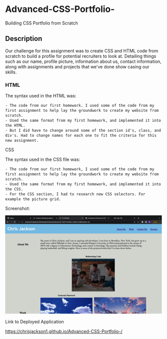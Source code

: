 # Advanced-CSS-Portfolio-
Building CSS Portfolio from Scratch



## Description

Our challenge for this assignment was to create CSS and HTML code from scratch to build a profile for potential recruiters to look at. Detailing things such as our name, profile picture, information about us, contact information, along with assignments and projects that we've done show casing our skills.

### HTML

The syntax used in the HTML was:

    - The code from our first homework. I used some of the code from my first assignment to help lay the groundwork to create my website from scratch.
    - Used the same format from my first homework, and implemented it into the HTML.
    - But I did have to change around some of the section id's, class, and div's. Had to change names for each one to fit the criteria for this new assignment.

CSS

The syntax used in the CSS file was:

    - The code from our first homework, I used some of the code from my first assignment to help lay the groundwork to create my website from scratch.
    - Used the same format from my first homework, and implemented it into the CSS.
    - For the CSS section, I had to research new CSS selectors. For example the picture grid.


Screenshot:

![screenshot](Screenshot-of-Assignment.jpeg "Screenshot")




Link to Deployed Application

https://chrisjackson1.github.io/Advanced-CSS-Portfolio-/


